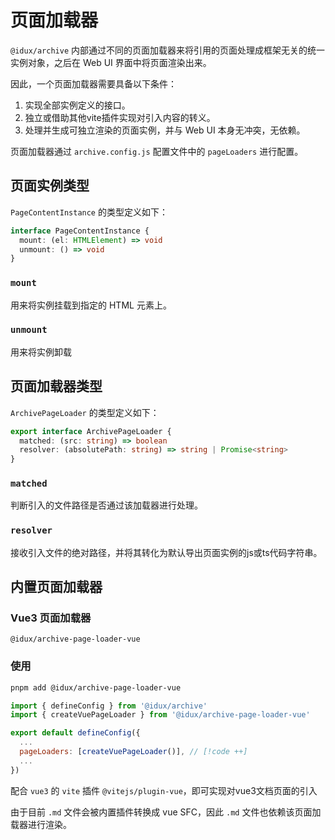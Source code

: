 # 页面加载器

`@idux/archive` 内部通过不同的页面加载器来将引用的页面处理成框架无关的统一实例对象，之后在 Web UI 界面中将页面渲染出来。

因此，一个页面加载器需要具备以下条件：

1. 实现全部实例定义的接口。
2. 独立或借助其他vite插件实现对引入内容的转义。
3. 处理并生成可独立渲染的页面实例，并与 Web UI 本身无冲突，无依赖。

页面加载器通过 `archive.config.js` 配置文件中的 `pageLoaders` 进行配置。

## 页面实例类型

`PageContentInstance` 的类型定义如下：

```ts
interface PageContentInstance {
  mount: (el: HTMLElement) => void
  unmount: () => void
}
```
### `mount`

用来将实例挂载到指定的 HTML 元素上。

### `unmount` 

用来将实例卸载

## 页面加载器类型

`ArchivePageLoader` 的类型定义如下：

```ts
export interface ArchivePageLoader {
  matched: (src: string) => boolean
  resolver: (absolutePath: string) => string | Promise<string>
}
```

### `matched`

判断引入的文件路径是否通过该加载器进行处理。

### `resolver`

接收引入文件的绝对路径，并将其转化为默认导出页面实例的js或ts代码字符串。

## 内置页面加载器

### Vue3 页面加载器

`@idux/archive-page-loader-vue`

### 使用

```bash
pnpm add @idux/archive-page-loader-vue
```

```js
import { defineConfig } from '@idux/archive'
import { createVuePageLoader } from '@idux/archive-page-loader-vue'

export default defineConfig({
  ...
  pageLoaders: [createVuePageLoader()], // [!code ++]
  ...
})
```

配合 `vue3` 的 `vite` 插件 `@vitejs/plugin-vue`，即可实现对vue3文档页面的引入

由于目前 `.md` 文件会被内置插件转换成 vue SFC，因此 `.md` 文件也依赖该页面加载器进行渲染。


